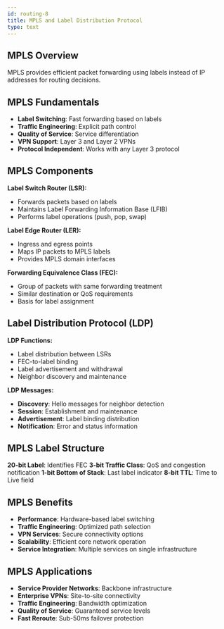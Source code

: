 ```yaml
---
id: routing-8
title: MPLS and Label Distribution Protocol
type: text
---
```



## MPLS Overview

MPLS provides efficient packet forwarding using labels instead of IP addresses for routing decisions.

## MPLS Fundamentals

- **Label Switching**: Fast forwarding based on labels
- **Traffic Engineering**: Explicit path control
- **Quality of Service**: Service differentiation
- **VPN Support**: Layer 3 and Layer 2 VPNs
- **Protocol Independent**: Works with any Layer 3 protocol

## MPLS Components

**Label Switch Router (LSR):**
- Forwards packets based on labels
- Maintains Label Forwarding Information Base (LFIB)
- Performs label operations (push, pop, swap)

**Label Edge Router (LER):**
- Ingress and egress points
- Maps IP packets to MPLS labels
- Provides MPLS domain interfaces

**Forwarding Equivalence Class (FEC):**
- Group of packets with same forwarding treatment
- Similar destination or QoS requirements
- Basis for label assignment

## Label Distribution Protocol (LDP)

**LDP Functions:**
- Label distribution between LSRs
- FEC-to-label binding
- Label advertisement and withdrawal
- Neighbor discovery and maintenance

**LDP Messages:**
- **Discovery**: Hello messages for neighbor detection
- **Session**: Establishment and maintenance
- **Advertisement**: Label binding distribution
- **Notification**: Error and status information

## MPLS Label Structure

**20-bit Label**: Identifies FEC
**3-bit Traffic Class**: QoS and congestion notification
**1-bit Bottom of Stack**: Last label indicator
**8-bit TTL**: Time to Live field

## MPLS Benefits

- **Performance**: Hardware-based label switching
- **Traffic Engineering**: Optimized path selection
- **VPN Services**: Secure connectivity options
- **Scalability**: Efficient core network operation
- **Service Integration**: Multiple services on single infrastructure

## MPLS Applications

- **Service Provider Networks**: Backbone infrastructure
- **Enterprise VPNs**: Site-to-site connectivity
- **Traffic Engineering**: Bandwidth optimization
- **Quality of Service**: Guaranteed service levels
- **Fast Reroute**: Sub-50ms failover protection